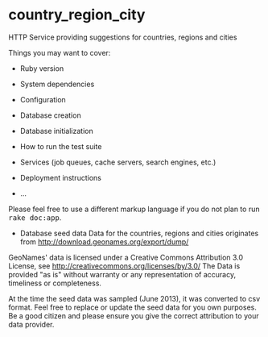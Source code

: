 country_region_city
===================

HTTP Service providing suggestions for countries, regions and cities

Things you may want to cover:

* Ruby version

* System dependencies

* Configuration

* Database creation

* Database initialization

* How to run the test suite

* Services (job queues, cache servers, search engines, etc.)

* Deployment instructions

* ...

Please feel free to use a different markup language if you do not plan to run
<tt>rake doc:app</tt>.

* Database seed data
Data for the countries, regions and cities originates from http://download.geonames.org/export/dump/

GeoNames' data is licensed under a Creative Commons Attribution 3.0 License,
see http://creativecommons.org/licenses/by/3.0/
The Data is provided "as is" without warranty or any representation of accuracy, timeliness or completeness.

At the time the seed data was sampled (June 2013), it was converted to csv format. Feel free to replace or update the
seed data for you own purposes. Be a good citizen and please ensure you give the correct attribution to your data
provider.

